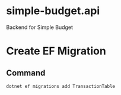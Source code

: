 # simple-budget.api
Backend for Simple Budget

# Create EF Migration 
## Command
```
dotnet ef migrations add TransactionTable
```